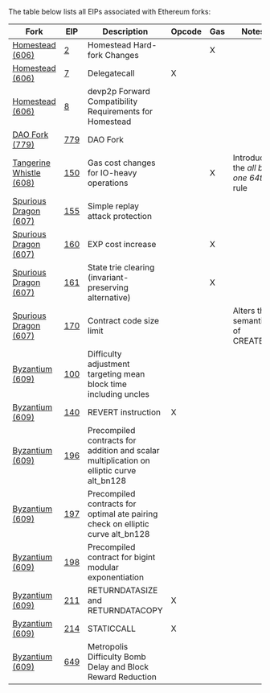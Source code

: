 The table below lists all EIPs associated with Ethereum forks:

| Fork                                                                      | EIP                                               | Description                                                               | Opcode | Gas | Notes                                                                                                                            |
| ------------------------------------------------------------------------- | ------------------------------------------------- | ------------------------------------------------------------------------- | ------ | --- | ------------------------------------------------------------------------------------------------------------------------------- |
| [Homestead (606)](https://eips.ethereum.org/EIPS/eip-606)                 | [2](https://eips.ethereum.org/EIPS/eip-2)       | Homestead Hard-fork Changes                                               |        | X   |                                                                                                                                  |
| [Homestead (606)](https://eips.ethereum.org/EIPS/eip-606)                 | [7](https://eips.ethereum.org/EIPS/eip-7)       | Delegatecall                                                              | X      |     |                                                                                                                                  |
| [Homestead (606)](https://eips.ethereum.org/EIPS/eip-606)                 | [8](https://eips.ethereum.org/EIPS/eip-8)       | devp2p Forward Compatibility Requirements for Homestead                  |        |     |                                                                                                                                  |
| [DAO Fork (779)](https://eips.ethereum.org/EIPS/eip-779)                  | [779](https://eips.ethereum.org/EIPS/eip-779)   | DAO Fork                                                                  |        |     |                                                                                                                                  |
| [Tangerine Whistle (608)](https://eips.ethereum.org/EIPS/eip-608)         | [150](https://eips.ethereum.org/EIPS/eip-150)   | Gas cost changes for IO-heavy operations                                  |        | X   | Introduces the _all but one 64th_ rule                                                                                            |
| [Spurious Dragon (607)](https://eips.ethereum.org/EIPS/eip-607)           | [155](https://eips.ethereum.org/EIPS/eip-155)   | Simple replay attack protection                                           |        |     |                                                                                                                                  |
| [Spurious Dragon (607)](https://eips.ethereum.org/EIPS/eip-607)           | [160](https://eips.ethereum.org/EIPS/eip-160)   | EXP cost increase                                                         |        | X   |                                                                                                                                  |     |
| [Spurious Dragon (607)](https://eips.ethereum.org/EIPS/eip-607)           | [161](https://eips.ethereum.org/EIPS/eip-161)   | State trie clearing (invariant-preserving alternative)                    |        | X   |                                                                                                                                  |
| [Spurious Dragon (607)](https://eips.ethereum.org/EIPS/eip-607)           | [170](https://eips.ethereum.org/EIPS/eip-170)   | Contract code size limit                                                  |        |     | Alters the semantics of CREATE                                                                                                    |
| [Byzantium (609)](https://eips.ethereum.org/EIPS/eip-609)                 | [100](https://eips.ethereum.org/EIPS/eip-100)   | Difficulty adjustment targeting mean block time including uncles          |        |     |                                                                                                                                  |
| [Byzantium (609)](https://eips.ethereum.org/EIPS/eip-609)                 | [140](https://eips.ethereum.org/EIPS/eip-140)   | REVERT instruction                                                        | X      |     |                                                                                                                                  |
| [Byzantium (609)](https://eips.ethereum.org/EIPS/eip-609)                 | [196](https://eips.ethereum.org/EIPS/eip-196)   | Precompiled contracts for addition and scalar multiplication on elliptic curve alt_bn128 | | |                             |
| [Byzantium (609)](https://eips.ethereum.org/EIPS/eip-609)                 | [197](https://eips.ethereum.org/EIPS/eip-197)   | Precompiled contracts for optimal ate pairing check on elliptic curve alt_bn128          | | |                             |
| [Byzantium (609)](https://eips.ethereum.org/EIPS/eip-609)                 | [198](https://eips.ethereum.org/EIPS/eip-198)   | Precompiled contract for bigint modular exponentiation                    |        |     |                                                                                                                                  |
| [Byzantium (609)](https://eips.ethereum.org/EIPS/eip-609)                 | [211](https://eips.ethereum.org/EIPS/eip-211)   | RETURNDATASIZE and RETURNDATACOPY                                         | X      |     |                                                                                                                                  |
| [Byzantium (609)](https://eips.ethereum.org/EIPS/eip-609)                 | [214](https://eips.ethereum.org/EIPS/eip-214)   | STATICCALL                                                                | X      |     |                                                                                                                                  |
| [Byzantium (609)](https://eips.ethereum.org/EIPS/eip-609)                 | [649](https://eips.ethereum.org/EIPS/eip-649)   | Metropolis Difficulty Bomb Delay and Block Reward Reduction               |        |     |
